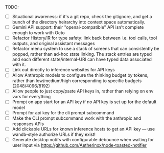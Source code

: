 TODO:

- [ ] Situational awareness: if it's a git repo, check the gitignore, and get a
  bunch of the directory heirarchy into context space automatically.
- [ ] Gemini API support: their "openai-compatible" API isn't complete enough
  to work with Octo
- [ ] Refactor History/IR for type safety: link back between i.e. tool calls,
  tool outputs, and original assistant messages
- [ ] Refactor menu system to use a stack of screens that can consistently be
  popped, rather than ad-hoc state linking. The stack entries are typed and
  each different state/internal-URI can have typed data associated with it.
- [ ] Link out directly to inference websites for API keys
- [ ] Allow Anthropic models to configure the thinking budget by tokens, rather
  than low/medium/high corresponding to specific budgets (2048/4096/8192)
- [ ] Allow people to just copy/paste API keys in, rather than relying on env
  vars for everything
- [ ] Prompt on app start for an API key if no API key is set up for the
  default model
- [ ] Prompt for api key for the cli prompt subcommand
- [ ] Make the CLI prompt subcommand work with the anthropic and responses APIs
- [ ] Add clickable URLs for known inference hosts to get an API key — use
  wandb-style authorize URLs if they exist!
- [ ] Generate desktop notifs with configurable debounce when waiting for user
  input via https://github.com/Aetherinox/node-toasted-notifier
